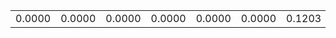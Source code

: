 |||||||||||||||||||||||||||||||||
|---:|---:|---:|---:|---:|---:|---:|---:|---:|---:|---:|---:|---:|---:|---:|---:|---:|---:|---:|---:|---:|---:|---:|---:|---:|---:|---:|---:|---:|---:|---:|---:|
|0.0000|0.0000|0.0000|0.0000|0.0000|0.0000|0.1203|0.2211|0.2999|0.3656|0.4242|0.4748|0.5211|0.5672|0.6134|0.6581|0.7043|0.7453|0.7462|0.7296|0.7000|0.6469|0.5912|0.5365|0.4829|0.4270|0.3725|0.3189|0.2933|0.2921|0.2921|0.2933|
